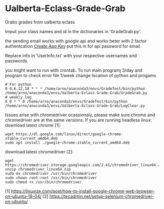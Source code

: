 # Ualberta-Eclass-Grade-Grab
Grabs grades from ualberta eclass

Imput your class names and id in the dictionaries in 'GradeGrab.py'.

the sending email works with google api and works beter with 2 factor authentcation
[Create App Key](https://support.google.com/accounts/answer/185833?hl=en&authuser=2)
put this in for api password for email

Replace info in 'UserInfo.txt' 
with your respective usernames and passwords.

you might want to run with crontab.
To run main programj 3/day and program to check error file 1/week
change location of python and progams

```
# For python
0 0,6,12,18 * * * /home/arno/anaconda3/envs/GradeTest/bin/python /home/arno/anaconda3/envs/Ualberta-Eclass-Grade-Grab/GradeGrab.py
# weekly log
0 0 * * 0 /home/arno/anaconda3/envs/GradeTest/bin/python /home/arno/anaconda3/envs/Ualberta-Eclass-Grade-Grab/LogClear.py
```

Issues arise with chromedriver ocassionaly, please make sure chrome and chromedriver are at the same versions. 
If you are running headless linux:
download latest chrome [1]: 
```
wget https://dl.google.com/linux/direct/google-chrome-stable_current_amd64.deb
sudo apt install ./google-chrome-stable_current_amd64.deb
```
download latest chromedriver [2]:
```
wget https://chromedriver.storage.googleapis.com/2.41/chromedriver_linux64.zip
unzip chromedriver_linux64.zip
sudo mv chromedriver /usr/bin/chromedriver
sudo chown root:root /usr/bin/chromedriver
sudo chmod +x /usr/bin/chromedriver
```

[1] https://linuxize.com/post/how-to-install-google-chrome-web-browser-on-ubuntu-18-04/
[2] https://tecadmin.net/setup-selenium-chromedriver-on-ubuntu/
